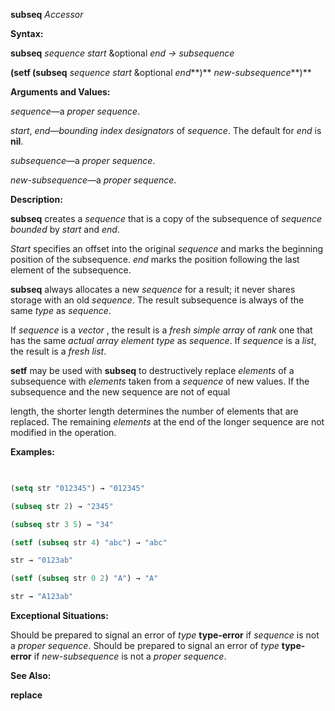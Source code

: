 **subseq** *Accessor* 



**Syntax:** 



**subseq** *sequence start* &amp;optional *end → subsequence* 



**(setf (subseq** *sequence start* &amp;optional *end***)** *new-subsequence***)** 



**Arguments and Values:** 



*sequence*—a *proper sequence*. 



*start*, *end*—*bounding index designators* of *sequence*. The default for *end* is **nil**. 



*subsequence*—a *proper sequence*. 



*new-subsequence*—a *proper sequence*. 



**Description:** 



**subseq** creates a *sequence* that is a copy of the subsequence of *sequence bounded* by *start* and *end*. 



*Start* specifies an offset into the original *sequence* and marks the beginning position of the subsequence. *end* marks the position following the last element of the subsequence. 



**subseq** always allocates a new *sequence* for a result; it never shares storage with an old *sequence*. The result subsequence is always of the same *type* as *sequence*. 



If *sequence* is a *vector* , the result is a *fresh simple array* of *rank* one that has the same *actual array element type* as *sequence*. If *sequence* is a *list*, the result is a *fresh list*. 



**setf** may be used with **subseq** to destructively replace *elements* of a subsequence with *elements* taken from a *sequence* of new values. If the subsequence and the new sequence are not of equal 







 



 



length, the shorter length determines the number of elements that are replaced. The remaining *elements* at the end of the longer sequence are not modified in the operation. 



**Examples:**
```lisp
 

(setq str "012345") → "012345" 

(subseq str 2) → "2345" 

(subseq str 3 5) → "34" 

(setf (subseq str 4) "abc") → "abc" 

str → "0123ab" 

(setf (subseq str 0 2) "A") → "A" 

str → "A123ab" 


```
**Exceptional Situations:** 



Should be prepared to signal an error of *type* **type-error** if *sequence* is not a *proper sequence*. Should be prepared to signal an error of *type* **type-error** if *new-subsequence* is not a *proper sequence*. 



**See Also:** 



**replace** 



